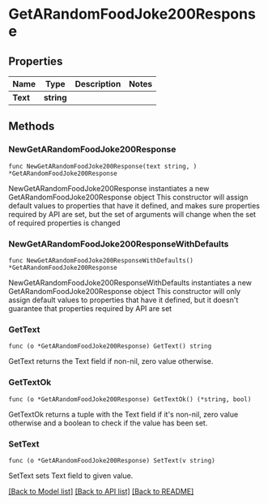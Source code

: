 # GetARandomFoodJoke200Response

## Properties

Name | Type | Description | Notes
------------ | ------------- | ------------- | -------------
**Text** | **string** |  | 

## Methods

### NewGetARandomFoodJoke200Response

`func NewGetARandomFoodJoke200Response(text string, ) *GetARandomFoodJoke200Response`

NewGetARandomFoodJoke200Response instantiates a new GetARandomFoodJoke200Response object
This constructor will assign default values to properties that have it defined,
and makes sure properties required by API are set, but the set of arguments
will change when the set of required properties is changed

### NewGetARandomFoodJoke200ResponseWithDefaults

`func NewGetARandomFoodJoke200ResponseWithDefaults() *GetARandomFoodJoke200Response`

NewGetARandomFoodJoke200ResponseWithDefaults instantiates a new GetARandomFoodJoke200Response object
This constructor will only assign default values to properties that have it defined,
but it doesn't guarantee that properties required by API are set

### GetText

`func (o *GetARandomFoodJoke200Response) GetText() string`

GetText returns the Text field if non-nil, zero value otherwise.

### GetTextOk

`func (o *GetARandomFoodJoke200Response) GetTextOk() (*string, bool)`

GetTextOk returns a tuple with the Text field if it's non-nil, zero value otherwise
and a boolean to check if the value has been set.

### SetText

`func (o *GetARandomFoodJoke200Response) SetText(v string)`

SetText sets Text field to given value.



[[Back to Model list]](../README.md#documentation-for-models) [[Back to API list]](../README.md#documentation-for-api-endpoints) [[Back to README]](../README.md)


